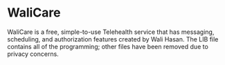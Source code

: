 # WaliCare

WaliCare is a free, simple-to-use Telehealth service that has messaging, scheduling, and authorization features created by Wali Hasan. The LIB file contains all of the programming; other files have been removed due to privacy concerns. 
